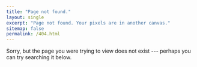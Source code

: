 ```yaml
---
title: "Page not found."
layout: single
excerpt: "Page not found. Your pixels are in another canvas."
sitemap: false
permalink: /404.html
---
```



Sorry, but the page you were trying to view does not exist --- perhaps you can try searching it below.

<script type="text/javascript">
  var GOOG_FIXURL_LANG = 'en';
  var GOOG_FIXURL_SITE = '{{ site.url }}'
</script>
<script type="text/javascript"
  src="//linkhelp.clients.google.com/tbproxy/lh/wm/fixurl.js">
</script>
